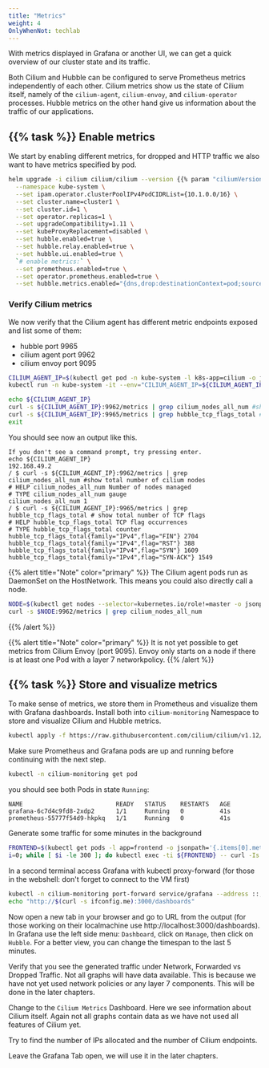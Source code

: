 ```yaml
---
title: "Metrics"
weight: 4
OnlyWhenNot: techlab
---
```


With metrics displayed in Grafana or another UI, we can get a quick overview of our cluster state and its traffic.

Both Cilium and Hubble can be configured to serve Prometheus metrics independently of each other. Cilium metrics show us the state of Cilium itself, namely of the `cilium-agent`, `cilium-envoy`, and `cilium-operator` processes.
Hubble metrics on the other hand give us information about the traffic of our applications.


## {{% task %}} Enable metrics

We start by enabling different metrics, for dropped and HTTP traffic we also want to have metrics specified by pod.

```bash
helm upgrade -i cilium cilium/cilium --version {{% param "ciliumVersion.postUpgrade" %}} \
  --namespace kube-system \
  --set ipam.operator.clusterPoolIPv4PodCIDRList={10.1.0.0/16} \
  --set cluster.name=cluster1 \
  --set cluster.id=1 \
  --set operator.replicas=1 \
  --set upgradeCompatibility=1.11 \
  --set kubeProxyReplacement=disabled \
  --set hubble.enabled=true \
  --set hubble.relay.enabled=true \
  --set hubble.ui.enabled=true \
  `# enable metrics:` \
  --set prometheus.enabled=true \
  --set operator.prometheus.enabled=true \
  --set hubble.metrics.enabled="{dns,drop:destinationContext=pod;sourceContext=pod,tcp,flow,port-distribution,icmp,http:destinationContext=pod}"
```


### Verify Cilium metrics

We now verify that the Cilium agent has different metric endpoints exposed and list some of them:

* hubble port 9965
* cilium agent port 9962
* cilium envoy port 9095

```bash
CILIUM_AGENT_IP=$(kubectl get pod -n kube-system -l k8s-app=cilium -o jsonpath="{.items[0].status.hostIP}")
kubectl run -n kube-system -it --env="CILIUM_AGENT_IP=${CILIUM_AGENT_IP}" --rm curl --image=curlimages/curl -- sh
```
```bash
echo ${CILIUM_AGENT_IP}
curl -s ${CILIUM_AGENT_IP}:9962/metrics | grep cilium_nodes_all_num #show total number of cilium nodes
curl -s ${CILIUM_AGENT_IP}:9965/metrics | grep hubble_tcp_flags_total # show total number of TCP flags
exit
```
You should see now an output like this.
```
If you don't see a command prompt, try pressing enter.
echo ${CILIUM_AGENT_IP}
192.168.49.2
/ $ curl -s ${CILIUM_AGENT_IP}:9962/metrics | grep cilium_nodes_all_num #show total number of cilium nodes
# HELP cilium_nodes_all_num Number of nodes managed
# TYPE cilium_nodes_all_num gauge
cilium_nodes_all_num 1
/ $ curl -s ${CILIUM_AGENT_IP}:9965/metrics | grep hubble_tcp_flags_total # show total number of TCP flags
# HELP hubble_tcp_flags_total TCP flag occurrences
# TYPE hubble_tcp_flags_total counter
hubble_tcp_flags_total{family="IPv4",flag="FIN"} 2704
hubble_tcp_flags_total{family="IPv4",flag="RST"} 388
hubble_tcp_flags_total{family="IPv4",flag="SYN"} 1609
hubble_tcp_flags_total{family="IPv4",flag="SYN-ACK"} 1549
```
{{% alert title="Note" color="primary" %}}
The Cilium agent pods run as DaemonSet on the HostNetwork. This means you could also directly call a node.
```bash
NODE=$(kubectl get nodes --selector=kubernetes.io/role!=master -o jsonpath={.items[*].status.addresses[?\(@.type==\"InternalIP\"\)].address})
curl -s $NODE:9962/metrics | grep cilium_nodes_all_num
```
{{% /alert %}}

{{% alert title="Note" color="primary" %}}
It is not yet possible to get metrics from Cilium Envoy (port 9095). Envoy only starts on a node if there is at least one Pod with a layer 7 networkpolicy.
{{% /alert %}}


## {{% task %}} Store and visualize metrics

To make sense of metrics, we store them in Prometheus and visualize them with Grafana dashboards.
Install both into `cilium-monitoring` Namespace to store and visualize Cilium and Hubble metrics.
```bash
kubectl apply -f https://raw.githubusercontent.com/cilium/cilium/v1.12/examples/kubernetes/addons/prometheus/monitoring-example.yaml
```

Make sure Prometheus and Grafana pods are up and running before continuing with the next step.

```bash
kubectl -n cilium-monitoring get pod
```
you should see both Pods in state `Running`:

```
NAME                          READY   STATUS    RESTARTS   AGE
grafana-6c7d4c9fd8-2xdp2      1/1     Running   0          41s
prometheus-55777f54d9-hkpkq   1/1     Running   0          41s
```


Generate some traffic for some minutes in the background
```bash
FRONTEND=$(kubectl get pods -l app=frontend -o jsonpath='{.items[0].metadata.name}')
i=0; while [ $i -le 300 ]; do kubectl exec -ti ${FRONTEND} -- curl -Is backend:8080; sleep 1; ((i++)); done &
```


In a second terminal access Grafana with kubectl proxy-forward (for those in the webshell: don't forget to connect to the VM first)
```bash
kubectl -n cilium-monitoring port-forward service/grafana --address ::,0.0.0.0 --address :: 3000:3000 &
echo "http://$(curl -s ifconfig.me):3000/dashboards"
```

Now open a new tab in your browser and go to URL from the output (for those working on their localmachine use http://localhost:3000/dashboards). In Grafana use the left side menu: `Dashboard`, click on `Manage`, then click on `Hubble`. For a better view, you can change the timespan to the last 5 minutes.

Verify that you see the generated traffic under Network, Forwarded vs Dropped Traffic. Not all graphs will have data available. This is because we have not yet used network policies or any layer 7 components. This will be done in the later chapters.

Change to the  `Cilium Metrics` Dashboard. Here we see information about Cilium itself. Again not all graphs contain data as we have not used all features of Cilium yet.

Try to find the number of IPs allocated and the number of Cilium endpoints.

Leave the Grafana Tab open, we will use it in the later chapters.
